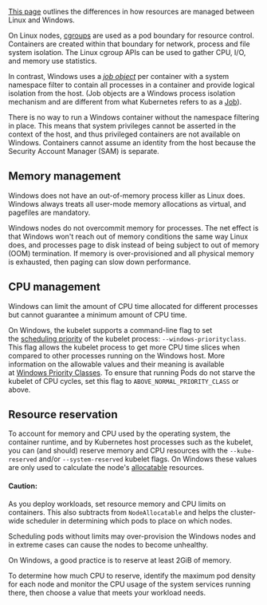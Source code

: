 [This page](https://kubernetes.io/docs/concepts/configuration/windows-resource-management/) outlines the differences in how resources are managed between Linux and Windows.

On Linux nodes, [cgroups](https://kubernetes.io/docs/reference/glossary/?all=true#term-cgroup) are used as a pod boundary for resource control. Containers are created within that boundary for network, process and file system isolation. The Linux cgroup APIs can be used to gather CPU, I/O, and memory use statistics.

In contrast, Windows uses a [_job object_](https://docs.microsoft.com/windows/win32/procthread/job-objects) per container with a system namespace filter to contain all processes in a container and provide logical isolation from the host. (Job objects are a Windows process isolation mechanism and are different from what Kubernetes refers to as a [Job](Job.md)).

There is no way to run a Windows container without the namespace filtering in place. This means that system privileges cannot be asserted in the context of the host, and thus privileged containers are not available on Windows. Containers cannot assume an identity from the host because the Security Account Manager (SAM) is separate.

## Memory management[](https://kubernetes.io/docs/concepts/configuration/windows-resource-management/#resource-management-memory)

Windows does not have an out-of-memory process killer as Linux does. Windows always treats all user-mode memory allocations as virtual, and pagefiles are mandatory.

Windows nodes do not overcommit memory for processes. The net effect is that Windows won't reach out of memory conditions the same way Linux does, and processes page to disk instead of being subject to out of memory (OOM) termination. If memory is over-provisioned and all physical memory is exhausted, then paging can slow down performance.

## CPU management[](https://kubernetes.io/docs/concepts/configuration/windows-resource-management/#resource-management-cpu)

Windows can limit the amount of CPU time allocated for different processes but cannot guarantee a minimum amount of CPU time.

On Windows, the kubelet supports a command-line flag to set the [scheduling priority](https://docs.microsoft.com/windows/win32/procthread/scheduling-priorities) of the kubelet process: `--windows-priorityclass`. This flag allows the kubelet process to get more CPU time slices when compared to other processes running on the Windows host. More information on the allowable values and their meaning is available at [Windows Priority Classes](https://docs.microsoft.com/en-us/windows/win32/procthread/scheduling-priorities#priority-class). To ensure that running Pods do not starve the kubelet of CPU cycles, set this flag to `ABOVE_NORMAL_PRIORITY_CLASS` or above.

## Resource reservation[](https://kubernetes.io/docs/concepts/configuration/windows-resource-management/#resource-reservation)

To account for memory and CPU used by the operating system, the container runtime, and by Kubernetes host processes such as the kubelet, you can (and should) reserve memory and CPU resources with the `--kube-reserved` and/or `--system-reserved` kubelet flags. On Windows these values are only used to calculate the node's [allocatable](https://kubernetes.io/docs/tasks/administer-cluster/reserve-compute-resources/#node-allocatable) resources.

#### Caution:

As you deploy workloads, set resource memory and CPU limits on containers. This also subtracts from `NodeAllocatable` and helps the cluster-wide scheduler in determining which pods to place on which nodes.

Scheduling pods without limits may over-provision the Windows nodes and in extreme cases can cause the nodes to become unhealthy.

On Windows, a good practice is to reserve at least 2GiB of memory.

To determine how much CPU to reserve, identify the maximum pod density for each node and monitor the CPU usage of the system services running there, then choose a value that meets your workload needs.